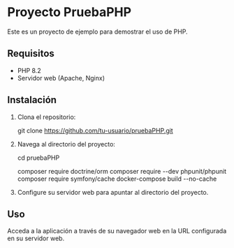 # Proyecto PruebaPHP

Este es un proyecto de ejemplo para demostrar el uso de PHP.

## Requisitos

- PHP 8.2 
- Servidor web (Apache, Nginx)

## Instalación

1. Clona el repositorio:
   
    git clone https://github.com/tu-usuario/pruebaPHP.git

2. Navega al directorio del proyecto:
  
    cd pruebaPHP
    
    composer require doctrine/orm
    composer require --dev phpunit/phpunit
    composer require symfony/cache
    docker-compose build --no-cache
    
3. Configure su servidor web para apuntar al directorio del proyecto.

## Uso

Acceda a la aplicación a través de su navegador web en la URL configurada en su servidor web.


